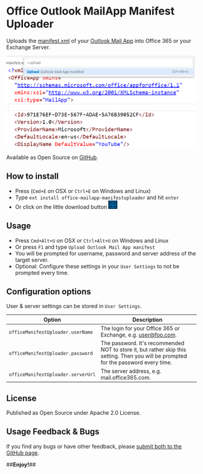 # Office Outlook MailApp Manifest Uploader
Uploads the [manifest.xml](https://msdn.microsoft.com/en-us/library/office/dn642483.aspx) of your [Outlook Mail App](https://msdn.microsoft.com/EN-US/library/office/fp161135.aspx) into Office 365 or your Exchange Server.

![screenshot](https://raw.githubusercontent.com/knom/VSCode-Office-Manifest-Uploader/master/readme-assets/screen1.png)

Available as Open Source on [GitHub](https://github.com/knom/VSCode-Office-Manifest-Uploader/).
 
## How to install
* Press (`Cmd+E` on OSX or `Ctrl+E` on Windows and Linux)
* Type `ext install office-mailapp-manifestuploader` and hit `enter`
* Or click on the little download button ![downloadbutton](https://raw.githubusercontent.com/knom/VSCode-Office-Manifest-Uploader/master/readme-assets/download.png)

## Usage
* Press `Cmd+Alt+U` on OSX or `Ctrl+Alt+U` on Windows and Linux
* Or press `F1` and type `Upload Outlook Mail App manifest`
* You will be prompted for username, password and server address of the target server.
* Optional: Configure these settings in your `User Settings` to not be prompted every time.

 
## Configuration options
User & server settings can be stored in `User Settings`.

| **Option**                 | **Description**      |
|------------------------|----------------------------------------------------|
| `officeManifestUploader.userName`  | The login for your Office 365 or Exchange, e.g. user@foo.com.                                                                      |
| `officeManifestUploader.password` | The password. It's recommended NOT to store it, but rather skip this setting. Then you will be prompted for the password every time. |
| `officeManifestUploader.serverUrl` | The server address, e.g. mail.office365.com. |

## License
Published as Open Source under Apache 2.0 License.

## Usage Feedback & Bugs
If you find any bugs or have other feedback, please [submit both to the GitHub page](https://github.com/knom/VSCode-Office-Manifest-Uploader/issues).

##**Enjoy!**##